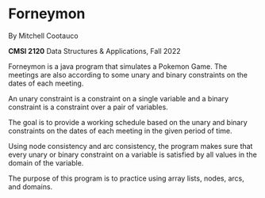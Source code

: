 # Forneymon

By Mitchell Cootauco

**CMSI 2120** Data Structures & Applications, Fall 2022

Forneymon is a java program that simulates a Pokemon Game. The meetings are also according to some unary and binary constraints on the dates of each meeting. 

An unary constraint is a constraint on a single variable and a binary constraint is a constraint over a pair of variables. 

The goal is to provide a working schedule based on the unary and binary constraints on the dates of each meeting in the given period of time.

Using node consistency and arc consistency, the program makes sure that every unary or binary constraint on a variable is satisfied by all values in the domain of the variable. 

The purpose of this program is to practice using array lists, nodes, arcs, and domains.
